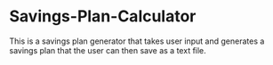 # Savings-Plan-Calculator
This is a savings plan generator that takes user input and generates a savings plan that the user can then save as a text file.

